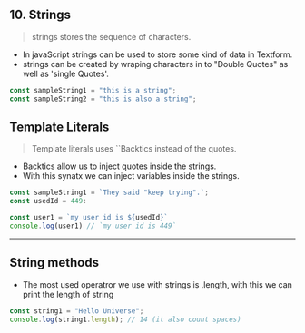 ## 10. Strings

> strings stores the sequence of characters.

- In javaScript strings can be used to store some kind of data in Textform.
- strings can be created by wraping characters in to "Double Quotes" as well as 'single Quotes'.

```javascript
const sampleString1 = "this is a string";
const sampleString2 = "this is also a string";
```

## Template Literals

> Template literals uses ``Backtics instead of the quotes.

- Backtics allow us to inject quotes inside the strings.
- With this synatx we can inject variables inside the strings.

```javascript
const sampleString1 = `They said "keep trying".`;
const usedId = 449:

const user1 = `my user id is ${usedId}`
console.log(user1) // `my user id is 449`
```

---

## String methods

- The most used operatror we use with strings is .length, with this we can print the length of string

```javascript
const string1 = "Hello Universe";
console.log(string1.length); // 14 (it also count spaces)
```
